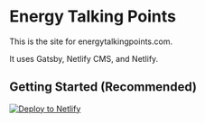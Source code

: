 # Energy Talking Points

This is the site for energytalkingpoints.com.

It uses Gatsby, Netlify CMS, and Netlify.

## Getting Started (Recommended)

<a href="https://app.netlify.com/start/deploy?repository=https://github.com/sashafklein/energy-talking-points&amp;stack=cms"><img src="https://www.netlify.com/img/deploy/button.svg" alt="Deploy to Netlify"></a>
